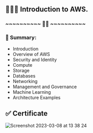## 🙋🏻‍♂️ Introduction to AWS.

### ~~~~~~~~~~ ✍🏻 ~~~~~~~~~~

### 🤖 Summary:

- Introduction
- Overview of AWS
- Security and Identity
- Compute
- Storage
- Databases
- Networking
- Management and Governance
- Machine Learning
- Architecture Examples

## ✅ Certificate

![Screenshot 2023-03-08 at 13 38 24](https://user-images.githubusercontent.com/43513994/223703855-d479becb-bb3f-4f84-ab72-581f93c57d50.png)
